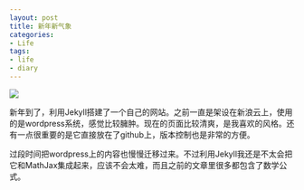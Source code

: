 ```yaml
---
layout: post
title: 新年新气象
categories:
- Life
tags:
- life
- diary
---
```


![](http://octman.com/images/golang.jpg)

新年到了，利用Jekyll搭建了一个自己的网站。之前一直是架设在新浪云上，使用的是wordpress系统，感觉比较臃肿。现在的页面比较清爽，是我喜欢的风格。还有一点很重要的是它直接放在了github上，版本控制也是非常的方便。

过段时间把wordpress上的内容也慢慢迁移过来。不过利用Jekyll我还是不太会把它和MathJax集成起来，应该不会太难，而且之前的文章里很多都包含了数学公式。
